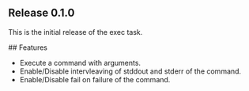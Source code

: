 ## Release 0.1.0
This is the initial release of the exec task.

## Features
- Execute a command with arguments.
- Enable/Disable intervleaving of stddout and stderr of the command.
- Enable/Disable fail on failure of the command.
